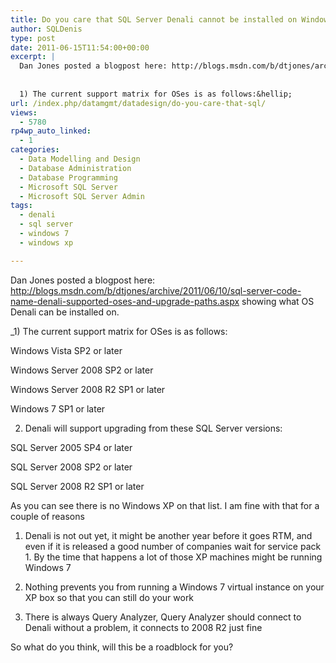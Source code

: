 ```yaml
---
title: Do you care that SQL Server Denali cannot be installed on Windows XP?
author: SQLDenis
type: post
date: 2011-06-15T11:54:00+00:00
excerpt: |
  Dan Jones posted a blogpost here: http://blogs.msdn.com/b/dtjones/archive/2011/06/10/sql-server-code-name-denali-supported-oses-and-upgrade-paths.aspx showing what OS Denali can be installed on.
  
  
  1) The current support matrix for OSes is as follows:&hellip;
url: /index.php/datamgmt/datadesign/do-you-care-that-sql/
views:
  - 5780
rp4wp_auto_linked:
  - 1
categories:
  - Data Modelling and Design
  - Database Administration
  - Database Programming
  - Microsoft SQL Server
  - Microsoft SQL Server Admin
tags:
  - denali
  - sql server
  - windows 7
  - windows xp

---
```

Dan Jones posted a blogpost here: http://blogs.msdn.com/b/dtjones/archive/2011/06/10/sql-server-code-name-denali-supported-oses-and-upgrade-paths.aspx showing what OS Denali can be installed on.

_1) The current support matrix for OSes is as follows:
   
Windows Vista SP2 or later
   
Windows Server 2008 SP2 or later
   
Windows Server 2008 R2 SP1 or later
   
Windows 7 SP1 or later</p> 

2) Denali will support upgrading from these SQL Server versions:
   
SQL Server 2005 SP4 or later
   
SQL Server 2008 SP2 or later
   
SQL Server 2008 R2 SP1 or later</em>

As you can see there is no Windows XP on that list. I am fine with that for a couple of reasons

1) Denali is not out yet, it might be another year before it goes RTM, and even if it is released a good number of companies wait for service pack 1. By the time that happens a lot of those XP machines might be running Windows 7

2) Nothing prevents you from running a Windows 7 virtual instance on your XP box so that you can still do your work

3) There is always Query Analyzer, Query Analyzer should connect to Denali without a problem, it connects to 2008 R2 just fine

So what do you think, will this be a roadblock for you?